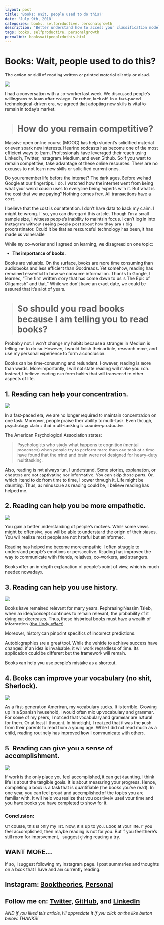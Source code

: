 ```yaml
---
layout: post
title: 'Books: Wait, people used to do this?'
date: 'July 9th, 2018'
categories: books, selfproductive, personalgrowth
description: 'Better understand how to access your classification models.'
tags: books, selfproductive, personalgrowth
permalink: bookswaitpeopledothis.html
---
```


# Books: Wait, people used to do this?

The action or skill of reading written or printed material silently or aloud.

![](https://cdn-images-1.medium.com/max/10374/1*RwFsG_hpmgEW4IhWo79ybg.jpeg)

I had a conversation with a co-worker last week. We discussed people’s willingness to learn after college. Or rather, lack off. In a fast-paced technological-driven era, we agreed that adopting new skills is vital to remain in today’s market.
> # How do you remain competitive?

Massive open online course (MOOC) has help student’s solidified material or even spark new interests. Hearing podcasts has become one of the most efficient ways to learn. Professionals have leveraged their reach using LinkedIn, Twitter, Instagram, Medium, and even Github. So if you want to remain competitive, take advantage of these online resources. There are no excuses to not learn new skills or solidified current ones.

Do you remember life before the internet? The dark ages. Before we had Google at our fingertips. I do. I watched how the internet went from being what your weird cousin uses to everyone being experts with it. But what is the cost that we are paying? Nothing comes free. All transactions have a cost.

I believe that the cost is our attention. I don’t have data to back my claim. I might be wrong. If so, you can disregard this article. Though I’m a small sample size, I witness people’s inability to maintain focus. I can’t log in into Instagram without seeing people post about how they are a big procrastinator. Could it be that as resourceful technology has been, it has made us vulnerable

While my co-worker and I agreed on learning, we disagreed on one topic:

* **The importance of books.**

Books are valuable. On the surface, books are more time consuming than audiobooks and less efficient than Goodreads. Yet somehow, reading has remained essential to how we consume information. Thanks to Google, I learned, “The first written story that has come down to us is The Epic of Gilgamesh” and that.” While we don’t have an exact date, we could be assured that it’s a lot of years.
> # So should you read books because I am telling you to read books?

Probably not. I won’t change my habits because a stranger in Medium is telling me to do so. However, I would finish their article, research more, and use my personal experience to form a conclusion.

Books can be time-consuming and redundant. However, reading is more than words. More importantly, I will not state reading will make you rich. Instead, I believe reading can form habits that will transcend to other aspects of life.

## 1. Reading can help your concentration.

![](https://cdn-images-1.medium.com/max/11232/1*q-XtVW_TKa8YGkucahQOsQ.jpeg)

In a fast-paced era, we are no longer required to maintain concentration on one task. Moreover, people praise their ability to multi-task. Even though, psychology claims that multi-tasking is counter-productive.

The American Psychological Association states:
> Psychologists who study what happens to cognition (mental processes) when people try to perform more than one task at a time have found that the mind and brain were not designed for heavy-duty multitasking.

Also, reading is not always fun, I understand. Some stories, explanation, or chapters are not captivating nor informative. You can skip those parts. Or, which I tend to do from time to time, I power through it. Life might be daunting. Thus, as minuscule as reading could be, I believe reading has helped me.

## 2. Reading can help you be more empathetic.

![](https://cdn-images-1.medium.com/max/9856/1*XzcIGgfRSw25Q9RLjiOuAA.jpeg)

You gain a better understanding of people’s motives. While some views might be offensive, you will be able to understand the origin of their biases. You will realize most people are not hateful but uninformed.

Reading has helped me become more empathic. I often struggle to understand people’s emotions or perspective. Reading has improved the way to communicate with friends, relatives, co-workers, and strangers.

Books offer an in-depth explanation of people’s point of view, which is much needed nowadays.

## 3. Reading can help you use history.

![](https://cdn-images-1.medium.com/max/10368/1*s7CqYQYbK44Kq2NClcVp_A.jpeg)

Books have remained relevant for many years. Rephrasing Nassim Taleb, when an idea/concept continues to remain relevant, the probability of it dying out decreases. Thus, these historical books must have a wealth of information ([the Lindy effect](https://medium.com/incerto/an-expert-called-lindy-fdb30f146eaf)).

Moreover, history can pinpoint specifics of incorrect predictions.

Autobiographies are a great tool. While the vehicle to achieve success have changed, if an idea is invaluable, it will work regardless of time. Its application could be different but the framework will remain.

Books can help you use people’s mistake as a shortcut.

## 4. Books can improve your vocabulary (no shit, Sherlock).

![](https://cdn-images-1.medium.com/max/10368/1*wAfb-kU1fgZ27OAek9UYiA.jpeg)

As a first-generation American, my vocabulary sucks. It is terrible. Growing up in a Spanish household, I would often mix up vocabulary and grammar. For some of my peers, I noticed that vocabulary and grammar are natural for them. Or at least I thought. In hindsight, I realized that it was the push from their parents to read from a young age. While I did not read much as a child, reading routinely has improved how I communicate with others.

## 5. Reading can give you a sense of accomplishment.

![](https://cdn-images-1.medium.com/max/11708/1*8dPEee1E883XmH8S01ZKzg.jpeg)

If work is the only place you feel accomplished, it can get daunting. I think life is about the tangible goals. It is about measuring your progress. Hence, completing a book is a task that is quantifiable (the books you’ve read). In one year, you can feel proud and accomplished of the topics you are familiar with. It will help you realize that you positively used your time and you have books you have completed to show for it.

### Conclusion:

Of course, this is only my list. Now, it is up to you. Look at your life. If you feel accomplished, then maybe reading is not for you. But if you feel there’s still room for improvement, I suggest giving reading a try.

## WANT MORE…

If so, I suggest following my Instagram page. I post summaries and thoughts on a book that I have and am currently reading.

## Instagram: [Booktheories](http://instagram.com/booktheories/), [Personal](https://www.instagram.com/alexxestevenn_/)

## Follow me on: [Twitter](https://twitter.com/alexguangaa), [GitHub](https://github.com/alexguanga), and [LinkedIn](https://www.linkedin.com/in/alexguanga)

*AND if you liked this article, I’ll appreciate it if you click on the like button below. THANKS!*
